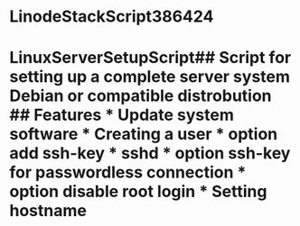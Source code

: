 # LinodeStackScript386424
# LinuxServerSetupScript## Script for setting up a complete server system Debian or compatible distrobution  ## Features * Update system software * Creating a user   * option add ssh-key * sshd   * option ssh-key for passwordless connection   * option disable root login * Setting hostname
